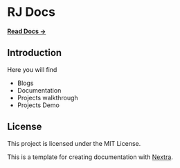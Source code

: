 # RJ Docs

[**Read Docs →**](https://rj-docs.vercel.app)

## Introduction
Here you will find
- Blogs
- Documentation
- Projects walkthrough
- Projects Demo 
## License

This project is licensed under the MIT License.


This is a template for creating documentation with [Nextra](https://nextra.site).
